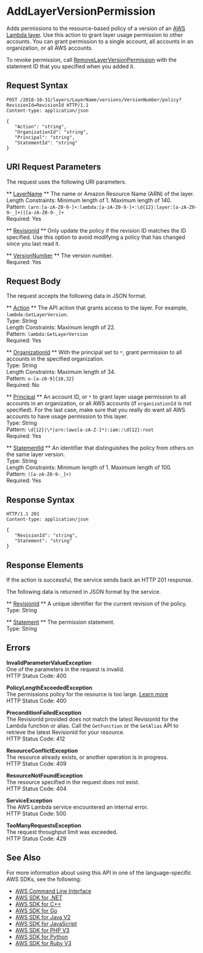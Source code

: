 # AddLayerVersionPermission<a name="API_AddLayerVersionPermission"></a>

Adds permissions to the resource\-based policy of a version of an [ AWS Lambda layer](https://docs.aws.amazon.com/lambda/latest/dg/configuration-layers.html)\. Use this action to grant layer usage permission to other accounts\. You can grant permission to a single account, all accounts in an organization, or all AWS accounts\. 

To revoke permission, call [RemoveLayerVersionPermission](API_RemoveLayerVersionPermission.md) with the statement ID that you specified when you added it\.

## Request Syntax<a name="API_AddLayerVersionPermission_RequestSyntax"></a>

```
POST /2018-10-31/layers/LayerName/versions/VersionNumber/policy?RevisionId=RevisionId HTTP/1.1
Content-type: application/json

{
   "Action": "string",
   "OrganizationId": "string",
   "Principal": "string",
   "StatementId": "string"
}
```

## URI Request Parameters<a name="API_AddLayerVersionPermission_RequestParameters"></a>

The request uses the following URI parameters\.

 ** [LayerName](#API_AddLayerVersionPermission_RequestSyntax) **   <a name="SSS-AddLayerVersionPermission-request-LayerName"></a>
The name or Amazon Resource Name \(ARN\) of the layer\.  
Length Constraints: Minimum length of 1\. Maximum length of 140\.  
Pattern: `(arn:[a-zA-Z0-9-]+:lambda:[a-zA-Z0-9-]+:\d{12}:layer:[a-zA-Z0-9-_]+)|[a-zA-Z0-9-_]+`   
Required: Yes

 ** [RevisionId](#API_AddLayerVersionPermission_RequestSyntax) **   <a name="SSS-AddLayerVersionPermission-request-RevisionId"></a>
Only update the policy if the revision ID matches the ID specified\. Use this option to avoid modifying a policy that has changed since you last read it\.

 ** [VersionNumber](#API_AddLayerVersionPermission_RequestSyntax) **   <a name="SSS-AddLayerVersionPermission-request-VersionNumber"></a>
The version number\.  
Required: Yes

## Request Body<a name="API_AddLayerVersionPermission_RequestBody"></a>

The request accepts the following data in JSON format\.

 ** [Action](#API_AddLayerVersionPermission_RequestSyntax) **   <a name="SSS-AddLayerVersionPermission-request-Action"></a>
The API action that grants access to the layer\. For example, `lambda:GetLayerVersion`\.  
Type: String  
Length Constraints: Maximum length of 22\.  
Pattern: `lambda:GetLayerVersion`   
Required: Yes

 ** [OrganizationId](#API_AddLayerVersionPermission_RequestSyntax) **   <a name="SSS-AddLayerVersionPermission-request-OrganizationId"></a>
With the principal set to `*`, grant permission to all accounts in the specified organization\.  
Type: String  
Length Constraints: Maximum length of 34\.  
Pattern: `o-[a-z0-9]{10,32}`   
Required: No

 ** [Principal](#API_AddLayerVersionPermission_RequestSyntax) **   <a name="SSS-AddLayerVersionPermission-request-Principal"></a>
An account ID, or `*` to grant layer usage permission to all accounts in an organization, or all AWS accounts \(if `organizationId` is not specified\)\. For the last case, make sure that you really do want all AWS accounts to have usage permission to this layer\.   
Type: String  
Pattern: `\d{12}|\*|arn:(aws[a-zA-Z-]*):iam::\d{12}:root`   
Required: Yes

 ** [StatementId](#API_AddLayerVersionPermission_RequestSyntax) **   <a name="SSS-AddLayerVersionPermission-request-StatementId"></a>
An identifier that distinguishes the policy from others on the same layer version\.  
Type: String  
Length Constraints: Minimum length of 1\. Maximum length of 100\.  
Pattern: `([a-zA-Z0-9-_]+)`   
Required: Yes

## Response Syntax<a name="API_AddLayerVersionPermission_ResponseSyntax"></a>

```
HTTP/1.1 201
Content-type: application/json

{
   "RevisionId": "string",
   "Statement": "string"
}
```

## Response Elements<a name="API_AddLayerVersionPermission_ResponseElements"></a>

If the action is successful, the service sends back an HTTP 201 response\.

The following data is returned in JSON format by the service\.

 ** [RevisionId](#API_AddLayerVersionPermission_ResponseSyntax) **   <a name="SSS-AddLayerVersionPermission-response-RevisionId"></a>
A unique identifier for the current revision of the policy\.  
Type: String

 ** [Statement](#API_AddLayerVersionPermission_ResponseSyntax) **   <a name="SSS-AddLayerVersionPermission-response-Statement"></a>
The permission statement\.  
Type: String

## Errors<a name="API_AddLayerVersionPermission_Errors"></a>

 **InvalidParameterValueException**   
One of the parameters in the request is invalid\.  
HTTP Status Code: 400

 **PolicyLengthExceededException**   
The permissions policy for the resource is too large\. [Learn more](https://docs.aws.amazon.com/lambda/latest/dg/limits.html)   
HTTP Status Code: 400

 **PreconditionFailedException**   
The RevisionId provided does not match the latest RevisionId for the Lambda function or alias\. Call the `GetFunction` or the `GetAlias` API to retrieve the latest RevisionId for your resource\.  
HTTP Status Code: 412

 **ResourceConflictException**   
The resource already exists, or another operation is in progress\.  
HTTP Status Code: 409

 **ResourceNotFoundException**   
The resource specified in the request does not exist\.  
HTTP Status Code: 404

 **ServiceException**   
The AWS Lambda service encountered an internal error\.  
HTTP Status Code: 500

 **TooManyRequestsException**   
The request throughput limit was exceeded\.  
HTTP Status Code: 429

## See Also<a name="API_AddLayerVersionPermission_SeeAlso"></a>

For more information about using this API in one of the language\-specific AWS SDKs, see the following:
+  [ AWS Command Line Interface](https://docs.aws.amazon.com/goto/aws-cli/lambda-2015-03-31/AddLayerVersionPermission) 
+  [ AWS SDK for \.NET](https://docs.aws.amazon.com/goto/DotNetSDKV3/lambda-2015-03-31/AddLayerVersionPermission) 
+  [ AWS SDK for C\+\+](https://docs.aws.amazon.com/goto/SdkForCpp/lambda-2015-03-31/AddLayerVersionPermission) 
+  [ AWS SDK for Go](https://docs.aws.amazon.com/goto/SdkForGoV1/lambda-2015-03-31/AddLayerVersionPermission) 
+  [ AWS SDK for Java V2](https://docs.aws.amazon.com/goto/SdkForJavaV2/lambda-2015-03-31/AddLayerVersionPermission) 
+  [ AWS SDK for JavaScript](https://docs.aws.amazon.com/goto/AWSJavaScriptSDK/lambda-2015-03-31/AddLayerVersionPermission) 
+  [ AWS SDK for PHP V3](https://docs.aws.amazon.com/goto/SdkForPHPV3/lambda-2015-03-31/AddLayerVersionPermission) 
+  [ AWS SDK for Python](https://docs.aws.amazon.com/goto/boto3/lambda-2015-03-31/AddLayerVersionPermission) 
+  [ AWS SDK for Ruby V3](https://docs.aws.amazon.com/goto/SdkForRubyV3/lambda-2015-03-31/AddLayerVersionPermission) 